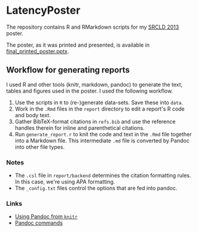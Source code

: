 LatencyPoster
=============

The repository contains R and RMarkdown scripts for my [SRCLD 2013](http://www.srcld.org/) poster.

The poster, as it was printed and presented, is available in [final_printed_poster.pptx](final_printed_poster.pptx?raw=true).

## Workflow for generating reports

I used R and other tools (knitr, markdown, pandoc) to generate the text, tables and figures used in the poster. I used the following workflow.

1. Use the scripts in `R` to (re-)generate data-sets. Save these into `data`.
2. Work in the `.Rmd` files in the `report` directory to edit a report's R code and body text. 
3. Gather BibTeX-format citations in `refs.bib` and use the reference handles therein for inline and parenthetical citations.
4. Run `generate_report.r` to knit the code and text in the `.Rmd` file together into a Markdown file. This intermediate `.md` file is converted by Pandoc into other file types.

### Notes

* The `.csl` file in `report/backend` determines the citation formatting rules. In this case, we're using APA formatting.
* The `_config.txt` files control the options that are fed into pandoc. 

### Links

* [Using Pandoc from `knitr`](http://yihui.name/knitr/demo/pandoc/)
* [Pandoc commands](http://johnmacfarlane.net/pandoc/README.html)
